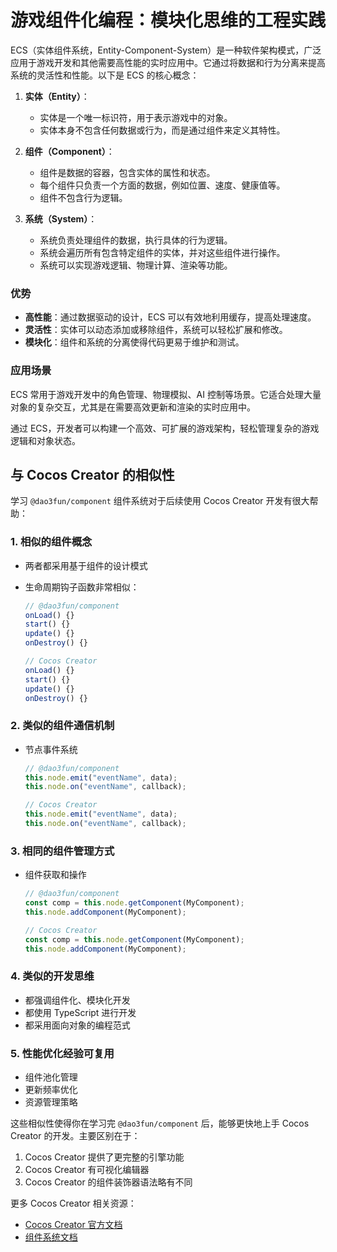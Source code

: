 # 游戏组件化编程：模块化思维的工程实践

ECS（实体组件系统，Entity-Component-System）是一种软件架构模式，广泛应用于游戏开发和其他需要高性能的实时应用中。它通过将数据和行为分离来提高系统的灵活性和性能。以下是 ECS 的核心概念：

1. **实体（Entity）**：

   - 实体是一个唯一标识符，用于表示游戏中的对象。
   - 实体本身不包含任何数据或行为，而是通过组件来定义其特性。

2. **组件（Component）**：

   - 组件是数据的容器，包含实体的属性和状态。
   - 每个组件只负责一个方面的数据，例如位置、速度、健康值等。
   - 组件不包含行为逻辑。

3. **系统（System）**：
   - 系统负责处理组件的数据，执行具体的行为逻辑。
   - 系统会遍历所有包含特定组件的实体，并对这些组件进行操作。
   - 系统可以实现游戏逻辑、物理计算、渲染等功能。

### 优势

- **高性能**：通过数据驱动的设计，ECS 可以有效地利用缓存，提高处理速度。
- **灵活性**：实体可以动态添加或移除组件，系统可以轻松扩展和修改。
- **模块化**：组件和系统的分离使得代码更易于维护和测试。

### 应用场景

ECS 常用于游戏开发中的角色管理、物理模拟、AI 控制等场景。它适合处理大量对象的复杂交互，尤其是在需要高效更新和渲染的实时应用中。

通过 ECS，开发者可以构建一个高效、可扩展的游戏架构，轻松管理复杂的游戏逻辑和对象状态。

## 与 Cocos Creator 的相似性

学习 `@dao3fun/component` 组件系统对于后续使用 Cocos Creator 开发有很大帮助：

### 1. 相似的组件概念

- 两者都采用基于组件的设计模式
- 生命周期钩子函数非常相似：

  ```typescript
  // @dao3fun/component
  onLoad() {}
  start() {}
  update() {}
  onDestroy() {}

  // Cocos Creator
  onLoad() {}
  start() {}
  update() {}
  onDestroy() {}
  ```

### 2. 类似的组件通信机制

- 节点事件系统

  ```typescript
  // @dao3fun/component
  this.node.emit("eventName", data);
  this.node.on("eventName", callback);

  // Cocos Creator
  this.node.emit("eventName", data);
  this.node.on("eventName", callback);
  ```

### 3. 相同的组件管理方式

- 组件获取和操作

  ```typescript
  // @dao3fun/component
  const comp = this.node.getComponent(MyComponent);
  this.node.addComponent(MyComponent);

  // Cocos Creator
  const comp = this.node.getComponent(MyComponent);
  this.node.addComponent(MyComponent);
  ```

### 4. 类似的开发思维

- 都强调组件化、模块化开发
- 都使用 TypeScript 进行开发
- 都采用面向对象的编程范式

### 5. 性能优化经验可复用

- 组件池化管理
- 更新频率优化
- 资源管理策略

这些相似性使得你在学习完 `@dao3fun/component` 后，能够更快地上手 Cocos Creator 的开发。主要区别在于：

1. Cocos Creator 提供了更完整的引擎功能
2. Cocos Creator 有可视化编辑器
3. Cocos Creator 的组件装饰器语法略有不同

更多 Cocos Creator 相关资源：

- [Cocos Creator 官方文档](https://docs.cocos.com/creator/manual/zh/)
- [组件系统文档](https://docs.cocos.com/creator/manual/zh/scripting/component.html)
